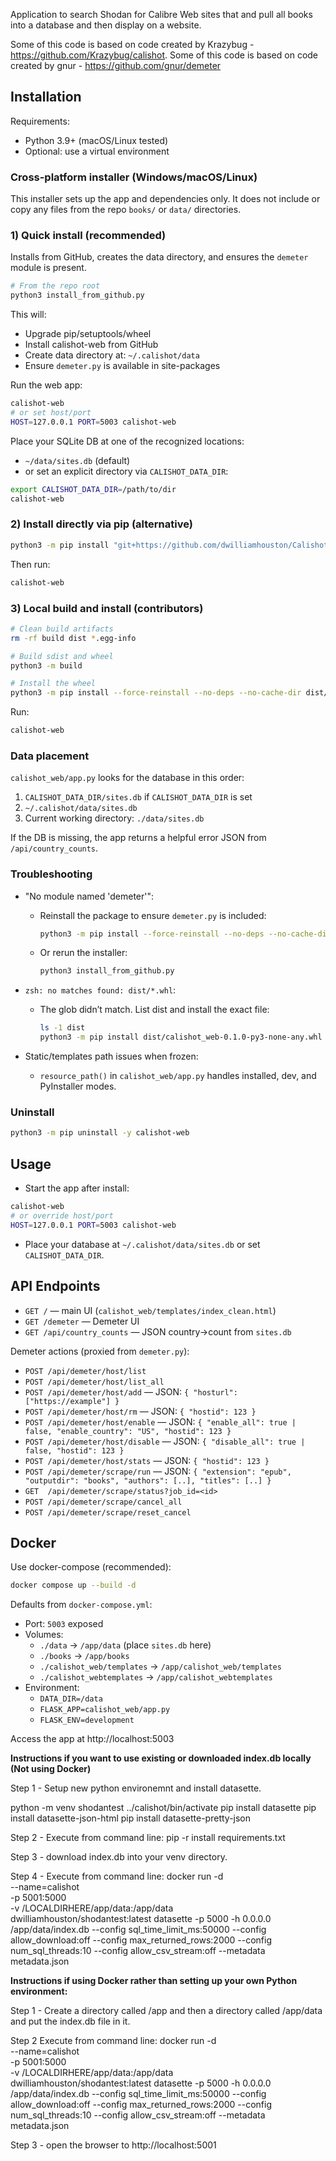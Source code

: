 Application to search Shodan for Calibre Web sites that and pull all books into a database and then display on a website.

Some of this code is based on code created by Krazybug - https://github.com/Krazybug/calishot.
Some of this code is based on code created by gnur - https://github.com/gnur/demeter

## Installation

Requirements:

- Python 3.9+ (macOS/Linux tested)
- Optional: use a virtual environment

### Cross-platform installer (Windows/macOS/Linux)

This installer sets up the app and dependencies only. It does not include or copy any files from the repo `books/` or `data/` directories.

### 1) Quick install (recommended)

Installs from GitHub, creates the data directory, and ensures the `demeter` module is present.

```bash
# From the repo root
python3 install_from_github.py
```

This will:

- Upgrade pip/setuptools/wheel
- Install calishot-web from GitHub
- Create data directory at: `~/.calishot/data`
- Ensure `demeter.py` is available in site-packages

Run the web app:

```bash
calishot-web
# or set host/port
HOST=127.0.0.1 PORT=5003 calishot-web
```

Place your SQLite DB at one of the recognized locations:

- `~/data/sites.db` (default)
- or set an explicit directory via `CALISHOT_DATA_DIR`:

```bash
export CALISHOT_DATA_DIR=/path/to/dir
calishot-web
```

### 2) Install directly via pip (alternative)

```bash
python3 -m pip install "git+https://github.com/dwilliamhouston/Calishot-2.0.git@main#subdirectory=."
```

Then run:

```bash
calishot-web
```

### 3) Local build and install (contributors)

```bash
# Clean build artifacts
rm -rf build dist *.egg-info

# Build sdist and wheel
python3 -m build

# Install the wheel
python3 -m pip install --force-reinstall --no-deps --no-cache-dir dist/calishot_web-*-py3-none-any.whl
```

Run:

```bash
calishot-web
```

### Data placement

`calishot_web/app.py` looks for the database in this order:

1. `CALISHOT_DATA_DIR/sites.db` if `CALISHOT_DATA_DIR` is set
2. `~/.calishot/data/sites.db`
3. Current working directory: `./data/sites.db`

If the DB is missing, the app returns a helpful error JSON from `/api/country_counts`.

### Troubleshooting

- "No module named 'demeter'":
  - Reinstall the package to ensure `demeter.py` is included:

    ```bash
    python3 -m pip install --force-reinstall --no-deps --no-cache-dir dist/calishot_web-*-py3-none-any.whl
    ```

  - Or rerun the installer:

    ```bash
    python3 install_from_github.py
    ```

- `zsh: no matches found: dist/*.whl`:
  - The glob didn’t match. List dist and install the exact file:

    ```bash
    ls -1 dist
    python3 -m pip install dist/calishot_web-0.1.0-py3-none-any.whl
    ```

- Static/templates path issues when frozen:
  - `resource_path()` in `calishot_web/app.py` handles installed, dev, and PyInstaller modes.

### Uninstall

```bash
python3 -m pip uninstall -y calishot-web
```

## Usage

- Start the app after install:

```bash
calishot-web
# or override host/port
HOST=127.0.0.1 PORT=5003 calishot-web
```

- Place your database at `~/.calishot/data/sites.db` or set `CALISHOT_DATA_DIR`.

## API Endpoints

- `GET /` — main UI (`calishot_web/templates/index_clean.html`)
- `GET /demeter` — Demeter UI
- `GET /api/country_counts` — JSON country->count from `sites.db`

Demeter actions (proxied from `demeter.py`):

- `POST /api/demeter/host/list`
- `POST /api/demeter/host/list_all`
- `POST /api/demeter/host/add` — JSON: `{ "hosturl": ["https://example"] }`
- `POST /api/demeter/host/rm` — JSON: `{ "hostid": 123 }`
- `POST /api/demeter/host/enable` — JSON: `{ "enable_all": true | false, "enable_country": "US", "hostid": 123 }`
- `POST /api/demeter/host/disable` — JSON: `{ "disable_all": true | false, "hostid": 123 }`
- `POST /api/demeter/host/stats` — JSON: `{ "hostid": 123 }`
- `POST /api/demeter/scrape/run` — JSON: `{ "extension": "epub", "outputdir": "books", "authors": [..], "titles": [..] }`
- `GET  /api/demeter/scrape/status?job_id=<id>`
- `POST /api/demeter/scrape/cancel_all`
- `POST /api/demeter/scrape/reset_cancel`

## Docker

Use docker-compose (recommended):

```bash
docker compose up --build -d
```

Defaults from `docker-compose.yml`:

- Port: `5003` exposed
- Volumes:
  - `./data` -> `/app/data` (place `sites.db` here)
  - `./books` -> `/app/books`
  - `./calishot_web/templates` -> `/app/calishot_web/templates`
  - `./calishot_webtemplates` -> `/app/calishot_webtemplates`
- Environment:
  - `DATA_DIR=/data`
  - `FLASK_APP=calishot_web/app.py`
  - `FLASK_ENV=development`

Access the app at http://localhost:5003

<B>Instructions if you want to use existing or downloaded index.db locally (Not using Docker)</B>

  Step 1 - Setup new python environemnt and install datasette. 

  python -m venv shodantest
  ../calishot/bin/activate
  pip install datasette
  pip install datasette-json-html
  pip install datasette-pretty-json

  Step 2 - Execute from command line: pip -r install requirements.txt

  Step 3 - download index.db into your venv directory.

  Step 4 - Execute from command line:
  docker run -d \
  --name=calishot \
  -p 5001:5000 \
  -v /LOCALDIRHERE/app/data:/app/data \
  dwilliamhouston/shodantest:latest datasette -p 5000 -h 0.0.0.0 /app/data/index.db --config sql_time_limit_ms:50000 --config allow_download:off --config max_returned_rows:2000 --config num_sql_threads:10 --config allow_csv_stream:off --metadata metadata.json

<B>Instructions if using Docker rather than setting up your own Python environment:</B>

  Step 1 - Create a directory called /app and then a directory called /app/data and put the index.db file in it. 

  Step 2 Execute from command line:
  docker run -d \
  --name=calishot \
  -p 5001:5000 \
  -v /LOCALDIRHERE/app/data:/app/data \
  dwilliamhouston/shodantest:latest datasette -p 5000 -h 0.0.0.0 /app/data/index.db --config sql_time_limit_ms:50000 --config allow_download:off --config max_returned_rows:2000 --config num_sql_threads:10 --config allow_csv_stream:off --metadata metadata.json

  Step 3 - open the browser to http://localhost:5001
  
